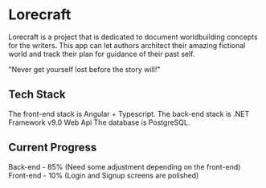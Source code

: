 # Lorecraft

Lorecraft is a project that is dedicated to document worldbuilding concepts for the writers. This app can let authors architect their amazing fictional world and track their plan for guidance of their past self. 

"Never get yourself lost before the story will!"

## Tech Stack
The front-end stack is Angular + Typescript.
The back-end stack is .NET Framework v9.0 Web Api
The database is PostgreSQL.

## Current Progress
Back-end - 85% (Need some adjustment depending on the front-end)
Front-end - 10% (Login and Signup screens are polished)

